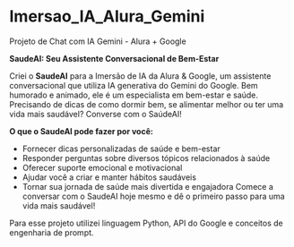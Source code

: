 # Imersao_IA_Alura_Gemini
Projeto de Chat com IA Gemini - Alura + Google

**SaudeAI: Seu Assistente Conversacional de Bem-Estar**

Criei o **SaudeAI** para a Imersão de IA da Alura & Google, um assistente conversacional que utiliza IA generativa do Gemini do Google. 
Bem humorado e animado, ele é um especialista em bem-estar e saúde.
Precisando de dicas de como dormir bem, se alimentar melhor ou ter uma vida mais saudável? Converse com o SaúdeAI!

**O que o SaudeAI pode fazer por você:**

- Fornecer dicas personalizadas de saúde e bem-estar
- Responder perguntas sobre diversos tópicos relacionados à saúde
- Oferecer suporte emocional e motivacional
- Ajudar você a criar e manter hábitos saudáveis
- Tornar sua jornada de saúde mais divertida e engajadora
Comece a conversar com o SaudeAI hoje mesmo e dê o primeiro passo para uma vida mais saudável!

Para esse projeto utilizei linguagem Python, API do Google e conceitos de engenharia de prompt.
